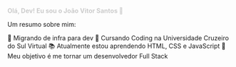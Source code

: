 <!--
**johnsans04/johnsans04** is a ✨ _special_ ✨ repository because its `README.md` (this file) appears on your GitHub profile.

Here are some ideas to get you started:

- 🔭 I’m currently working on ...
- 🌱 I’m currently learning ...
- 👯 I’m looking to collaborate on ...
- 🤔 I’m looking for help with ...
- 💬 Ask me about ...
- 📫 How to reach me: ...
- 😄 Pronouns: ...
- ⚡ Fun fact: ...
-->
<h1 style="color:#CCCCCC; font-size: 14px;">Olá, Dev! Eu sou o João Vitor Santos 👋</h1>

Um resumo sobre mim:

🔄 Migrando de infra para dev
🏫 Cursando Coding na Universidade Cruzeiro do Sul Virtual
📚 Atualmente estou aprendendo HTML, CSS e JavaScript
🚀 Meu objetivo é me tornar um desenvolvedor Full Stack
